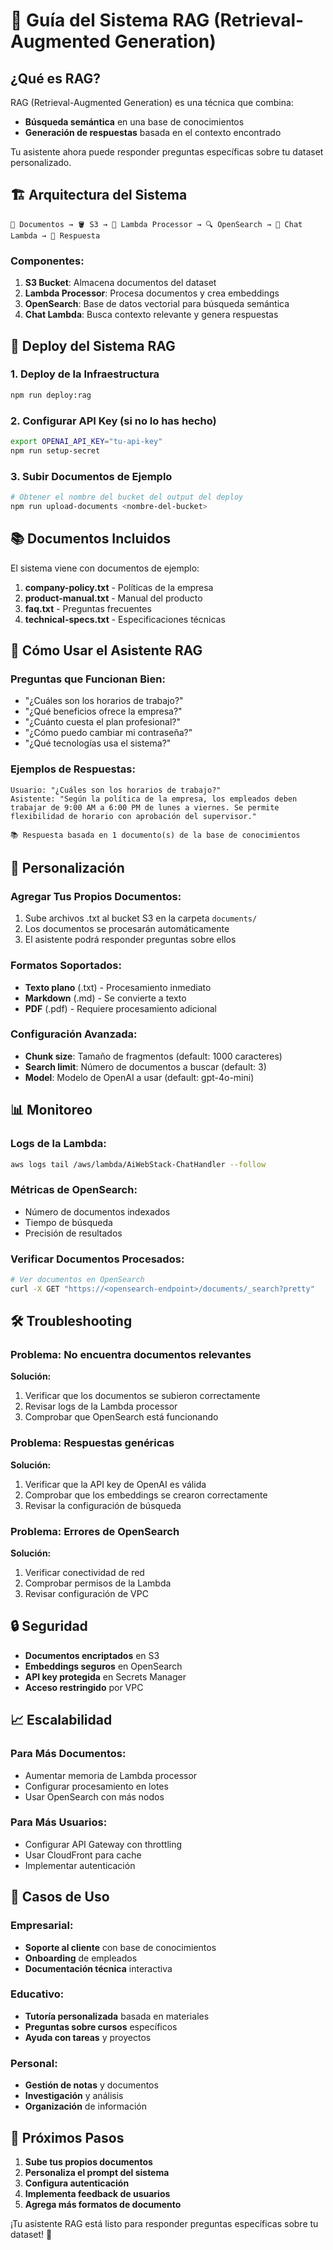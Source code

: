 # 🧠 Guía del Sistema RAG (Retrieval-Augmented Generation)

## ¿Qué es RAG?

RAG (Retrieval-Augmented Generation) es una técnica que combina:
- **Búsqueda semántica** en una base de conocimientos
- **Generación de respuestas** basada en el contexto encontrado

Tu asistente ahora puede responder preguntas específicas sobre tu dataset personalizado.

## 🏗️ Arquitectura del Sistema

```
📄 Documentos → 🪣 S3 → 🔄 Lambda Processor → 🔍 OpenSearch → 🤖 Chat Lambda → 💬 Respuesta
```

### Componentes:
1. **S3 Bucket**: Almacena documentos del dataset
2. **Lambda Processor**: Procesa documentos y crea embeddings
3. **OpenSearch**: Base de datos vectorial para búsqueda semántica
4. **Chat Lambda**: Busca contexto relevante y genera respuestas

## 🚀 Deploy del Sistema RAG

### 1. Deploy de la Infraestructura
```bash
npm run deploy:rag
```

### 2. Configurar API Key (si no lo has hecho)
```bash
export OPENAI_API_KEY="tu-api-key"
npm run setup-secret
```

### 3. Subir Documentos de Ejemplo
```bash
# Obtener el nombre del bucket del output del deploy
npm run upload-documents <nombre-del-bucket>
```

## 📚 Documentos Incluidos

El sistema viene con documentos de ejemplo:

1. **company-policy.txt** - Políticas de la empresa
2. **product-manual.txt** - Manual del producto
3. **faq.txt** - Preguntas frecuentes
4. **technical-specs.txt** - Especificaciones técnicas

## 💬 Cómo Usar el Asistente RAG

### Preguntas que Funcionan Bien:
- "¿Cuáles son los horarios de trabajo?"
- "¿Qué beneficios ofrece la empresa?"
- "¿Cuánto cuesta el plan profesional?"
- "¿Cómo puedo cambiar mi contraseña?"
- "¿Qué tecnologías usa el sistema?"

### Ejemplos de Respuestas:
```
Usuario: "¿Cuáles son los horarios de trabajo?"
Asistente: "Según la política de la empresa, los empleados deben trabajar de 9:00 AM a 6:00 PM de lunes a viernes. Se permite flexibilidad de horario con aprobación del supervisor."

📚 Respuesta basada en 1 documento(s) de la base de conocimientos
```

## 🔧 Personalización

### Agregar Tus Propios Documentos:
1. Sube archivos .txt al bucket S3 en la carpeta `documents/`
2. Los documentos se procesarán automáticamente
3. El asistente podrá responder preguntas sobre ellos

### Formatos Soportados:
- **Texto plano** (.txt) - Procesamiento inmediato
- **Markdown** (.md) - Se convierte a texto
- **PDF** (.pdf) - Requiere procesamiento adicional

### Configuración Avanzada:
- **Chunk size**: Tamaño de fragmentos (default: 1000 caracteres)
- **Search limit**: Número de documentos a buscar (default: 3)
- **Model**: Modelo de OpenAI a usar (default: gpt-4o-mini)

## 📊 Monitoreo

### Logs de la Lambda:
```bash
aws logs tail /aws/lambda/AiWebStack-ChatHandler --follow
```

### Métricas de OpenSearch:
- Número de documentos indexados
- Tiempo de búsqueda
- Precisión de resultados

### Verificar Documentos Procesados:
```bash
# Ver documentos en OpenSearch
curl -X GET "https://<opensearch-endpoint>/documents/_search?pretty"
```

## 🛠️ Troubleshooting

### Problema: No encuentra documentos relevantes
**Solución:**
1. Verificar que los documentos se subieron correctamente
2. Revisar logs de la Lambda processor
3. Comprobar que OpenSearch está funcionando

### Problema: Respuestas genéricas
**Solución:**
1. Verificar que la API key de OpenAI es válida
2. Comprobar que los embeddings se crearon correctamente
3. Revisar la configuración de búsqueda

### Problema: Errores de OpenSearch
**Solución:**
1. Verificar conectividad de red
2. Comprobar permisos de la Lambda
3. Revisar configuración de VPC

## 🔒 Seguridad

- **Documentos encriptados** en S3
- **Embeddings seguros** en OpenSearch
- **API key protegida** en Secrets Manager
- **Acceso restringido** por VPC

## 📈 Escalabilidad

### Para Más Documentos:
- Aumentar memoria de Lambda processor
- Configurar procesamiento en lotes
- Usar OpenSearch con más nodos

### Para Más Usuarios:
- Configurar API Gateway con throttling
- Usar CloudFront para cache
- Implementar autenticación

## 🎯 Casos de Uso

### Empresarial:
- **Soporte al cliente** con base de conocimientos
- **Onboarding** de empleados
- **Documentación técnica** interactiva

### Educativo:
- **Tutoría personalizada** basada en materiales
- **Preguntas sobre cursos** específicos
- **Ayuda con tareas** y proyectos

### Personal:
- **Gestión de notas** y documentos
- **Investigación** y análisis
- **Organización** de información

## 🚀 Próximos Pasos

1. **Sube tus propios documentos**
2. **Personaliza el prompt del sistema**
3. **Configura autenticación**
4. **Implementa feedback de usuarios**
5. **Agrega más formatos de documento**

¡Tu asistente RAG está listo para responder preguntas específicas sobre tu dataset! 🎉
